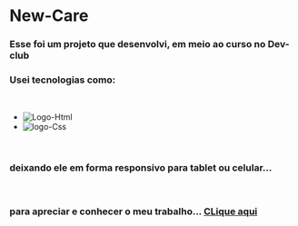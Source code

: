 # New-Care

### Esse foi um projeto que desenvolvi, em meio ao curso no Dev-club

### Usei tecnologias como:

<br>

   - <img src="https://img.shields.io/badge/HTML5-E34F26?style=for-the-badge&logo=html5&logoColor=white" alt="Logo-Html"/>
  
   - <img src="https://img.shields.io/badge/CSS3-1572B6?style=for-the-badge&logo=css3&logoColor=white" alt="logo-Css"/>
   
   <br>
  
  ### deixando ele em forma responsivo para tablet ou celular... 
  <br>
  
  ### para apreciar e conhecer o meu trabalho... <a href="https://ronireis.github.io/New-Care/"> CLique aqui </a> 
